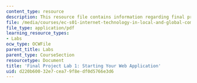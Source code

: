 ```yaml
---
content_type: resource
description: This resource file contains information regarding final project lab 1.
file: /media/courses/ec-s01-internet-technology-in-local-and-global-communities-spring-2005-summer-2005/d220b60032e7cea79f8edf0d5766e3d6_MITEC_S01S05_control_stru.pdf
file_type: application/pdf
learning_resource_types:
- Labs
ocw_type: OCWFile
parent_title: Labs
parent_type: CourseSection
resourcetype: Document
title: 'Final Project Lab 1: Starting Your Web Application'
uid: d220b600-32e7-cea7-9f8e-df0d5766e3d6
---
```

